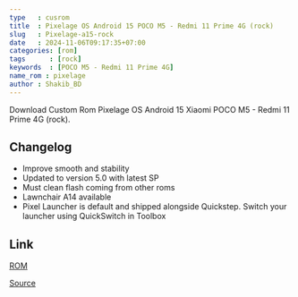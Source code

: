 ```yaml
---
type   : cusrom
title  : Pixelage OS Android 15 POCO M5 - Redmi 11 Prime 4G (rock)
slug   : Pixelage-a15-rock
date   : 2024-11-06T09:17:35+07:00
categories: [rom]
tags      : [rock]
keywords  : [POCO M5 - Redmi 11 Prime 4G]
name_rom : pixelage
author : Shakib_BD
---
```


Download Custom Rom Pixelage OS Android 15 Xiaomi POCO M5 - Redmi 11 Prime 4G (rock).



## Changelog
- Improve smooth and stability
- Updated to version 5.0 with latest SP
- Must clean flash coming from other roms
- Lawnchair A14 available
- Pixel Launcher is default and shipped alongside Quickstep. Switch your launcher using QuickSwitch in Toolbox



## Link
[ROM](https://t.me/xiaomi_rock/190)

[Source](https://shakib.my.id/blog/project-pixelage-v2-1-unofficial-custom-rom-for-redmi-11-prime-4g-poco-m5-rock/)

